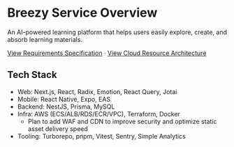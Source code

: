 # Breezy Service Overview

An AI-powered learning platform that helps users easily explore, create, and absorb learning materials.

[View Requirements Specification](requirements_en.md) · [View Cloud Resource Architecture](architecture.md)

## Tech Stack

- Web: Next.js, React, Radix, Emotion, React Query, Jotai
- Mobile: React Native, Expo, EAS
- Backend: NestJS, Prisma, MySQL
- Infra: AWS (ECS/ALB/RDS/ECR/VPC), Terraform, Docker
  - Plan to add WAF and CDN to improve security and optimize static asset delivery speed
- Tooling: Turborepo, pnpm, Vitest, Sentry, Simple Analytics
